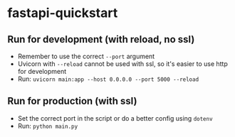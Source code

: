 # fastapi-quickstart

## Run for development (with reload, no ssl)
- Remember to use the correct `--port` argument 
- Uvicorn with `--reload` cannot be used with ssl, so it's easier to use http for development
- Run:
`uvicorn main:app --host 0.0.0.0 --port 5000 --reload` 


## Run for production (with ssl) 
- Set the correct port in the script or do a better config using `dotenv`
- Run: `python main.py`
